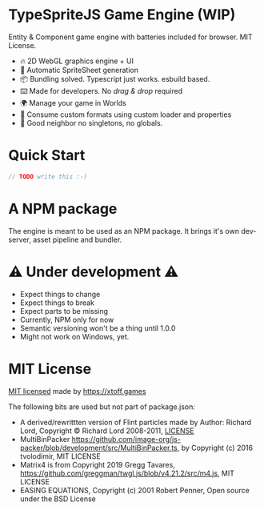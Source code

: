# TypeSpriteJS Game Engine (WIP)

Entity & Component game engine with batteries included for browser. MIT License.

  - 🔥 2D WebGL graphics engine + UI
  - 🌆 Automatic SpriteSheet generation
  - 📦 Bundling solved. Typescript just works. esbuild based.
  - ⌨️ Made for developers. No _drag & drop_ required
  - 🌍 Manage your game in Worlds
  - 🧱 Consume custom formats using custom loader and properties
  - 🤗 Good neighbor no singletons, no globals.

# Quick Start

```ts
// TODO write this :-)
```

# A NPM package

The engine is meant to be used as an NPM package. It brings it's own dev-server, asset pipeline and bundler.


# ⚠️ Under development ⚠️

  - Expect things to change
  - Expect things to break
  - Expect parts to be missing
  - Currently, NPM only for now
  - Semantic versioning won't be a thing until 1.0.0
  - Might not work on Windows, yet.
  

# MIT License  

[MIT licensed](LICENSE.MD) made by https://xtoff.games

The following bits are used but not part of package.json:

- A derived/rewrittten version of Flint particles made by Author: Richard Lord, Copyright © Richard Lord 2008-2011, [LICENSE](https://web.archive.org/web/20220722211611/https://github.com/richardlord/Flint/blob/master/LICENSE)
- MultiBinPacker https://github.com/image-org/js-packer/blob/development/src/MultiBinPacker.ts, by Copyright (c) 2016 tvolodimir, MIT LICENSE
- Matrix4 is from Copyright 2019 Gregg Tavares, https://github.com/greggman/twgl.js/blob/v4.21.2/src/m4.js, MIT LICENSE
- EASING EQUATIONS, Copyright (c) 2001 Robert Penner, Open source under the BSD License


 